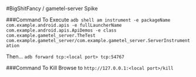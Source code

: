 #BigShitFancy / gametel-server Spike

###Command To Execute
`adb shell am instrument -e packageName com.example.android.apis -e fullLauncherName com.example.android.apis.ApiDemos -e class com.example.gametel_server.TheTest com.example.gametel_server/com.example.gametel_server.ServerInstrumentation`

Then...
`adb forward tcp:<local port> tcp:54767`

###Command To Kill
Browse to `http://127.0.0.1:<local port>/kill`
